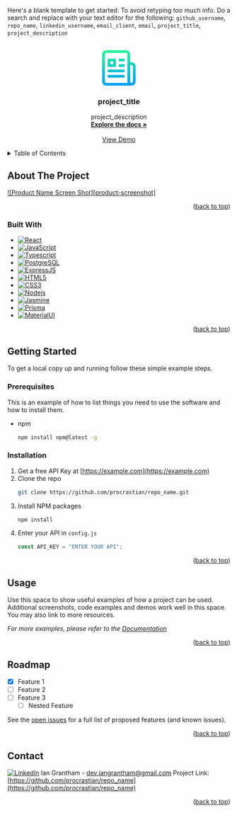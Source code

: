 <!-- Improved compatibility of back to top link: See: https://github.com/othneildrew/Best-README-Template/pull/73 -->

<a name="readme-top"></a>

<!--
*** Thanks for checking out the Best-README-Template. If you have a suggestion
*** that would make this better, please fork the repo and create a pull request
*** or simply open an issue with the tag "enhancement".
*** Don't forget to give the project a star!
*** Thanks again! Now go create something AMAZING! :D
-->

<!-- PROJECT SHIELDS -->
<!--
*** I'm using markdown "reference style" links for readability.
*** Reference links are enclosed in brackets [ ] instead of parentheses ( ).
*** See the bottom of this document for the declaration of the reference variables
*** for contributors-url, forks-url, etc. This is an optional, concise syntax you may use.
*** https://www.markdownguide.org/basic-syntax/#reference-style-links
-->
<!-- [![Contributors][contributors-shield]][contributors-url]
[![Forks][forks-shield]][forks-url]
[![Stargazers][stars-shield]][stars-url]
[![Issues][issues-shield]][issues-url]
[![MIT License][license-shield]][license-url]
 -->

Here's a blank template to get started: To avoid retyping too much info. Do a search and replace with your text editor for the following: `github_username`, `repo_name`, `linkedin_username`, `email_client`, `email`, `project_title`, `project_description`

<!-- PROJECT LOGO -->
<br />
<div align="center">
  <a href="https://github.com/procrastian/repo_name">
    <img src="images/logo.png" alt="Logo" width="80" height="80">
  </a>

<h3 align="center">project_title</h3>

  <p align="center">
    project_description
    <br />
    <a href="https://github.com/procrastian/repo_name"><strong>Explore the docs »</strong></a>
    <br />
    <br />
    <!-- THIS IS FOR THE HOSTED LINK -->
    <a href="https://github.com/procrastian/repo_name">View Demo</a>
  </p>
</div>

<!-- TABLE OF CONTENTS -->
<details>
  <summary>Table of Contents</summary>
  <ol>
    <li>
      <a href="#about-the-project">About The Project</a>
      <ul>
        <li><a href="#built-with">Built With</a></li>
      </ul>
    </li>
    <li>
      <a href="#getting-started">Getting Started</a>
      <ul>
        <li><a href="#prerequisites">Prerequisites</a></li>
        <li><a href="#installation">Installation</a></li>
      </ul>
    </li>
    <li><a href="#usage">Usage</a></li>
    <li><a href="#roadmap">Roadmap</a></li>
    <!-- <li><a href="#contributing">Contributing</a></li> -->
    <!-- <li><a href="#license">License</a></li> -->
    <li><a href="#contact">Contact</a></li>
    <!-- <li><a href="#acknowledgments">Acknowledgments</a></li> -->
  </ol>
</details>

<!-- ABOUT THE PROJECT -->

## About The Project

[![Product Name Screen Shot][product-screenshot]](https://example.com)

<p align="right">(<a href="#readme-top">back to top</a>)</p>

### Built With

- [![React][React.js]][React-url]
- [![JavaScript][JavaScript.js]][JavaScript-url]
- [![Typescript][Typescript.js]][Typescript-url]
- [![PostgreSQL][PostgreSQL.js]][PostgreSQL-url]
- [![ExpressJS][ExpressJS.js]][ExpressJS-url]
- [![HTML5][HTML5.js]][HTML5-url]
- [![CSS3][CSS3.js]][CSS3-url]
- [![Nodejs][Nodejs.js]][Nodejs-url]
- [![Jasmine][Jasmine.js]][Jasmine-url]
- [![Prisma][Prisma.js]][Prisma-url]
- [![MaterialUI][MaterialUI.js]][MaterialUI-url]

<!-- * [![EXM][EXM.js]][EXM-url] -->

<!-- * [![Next][Next.js]][Next-url] -->
<!-- * [![Vue][Vue.js]][Vue-url] -->
<!-- * [![Angular][Angular.io]][Angular-url] -->
<!-- * [![Svelte][Svelte.dev]][Svelte-url] -->
<!-- * [![Laravel][Laravel.com]][Laravel-url] -->
<!-- * [![Bootstrap][Bootstrap.com]][Bootstrap-url] -->
<!-- * [![JQuery][JQuery.com]][JQuery-url] -->

<p align="right">(<a href="#readme-top">back to top</a>)</p>

<!-- GETTING STARTED -->

## Getting Started

To get a local copy up and running follow these simple example steps.

### Prerequisites

This is an example of how to list things you need to use the software and how to install them.

- npm
  ```sh
  npm install npm@latest -g
  ```

### Installation

1. Get a free API Key at [https://example.com](https://example.com)
2. Clone the repo
   ```sh
   git clone https://github.com/procrastian/repo_name.git
   ```
3. Install NPM packages
   ```sh
   npm install
   ```
4. Enter your API in `config.js`
   ```js
   const API_KEY = "ENTER YOUR API";
   ```

<p align="right">(<a href="#readme-top">back to top</a>)</p>

<!-- USAGE EXAMPLES -->

## Usage

Use this space to show useful examples of how a project can be used. Additional screenshots, code examples and demos work well in this space. You may also link to more resources.

_For more examples, please refer to the [Documentation](https://example.com)_

<p align="right">(<a href="#readme-top">back to top</a>)</p>

<!-- ROADMAP -->

## Roadmap

- [x] Feature 1
- [ ] Feature 2
- [ ] Feature 3
  - [ ] Nested Feature

See the [open issues](https://github.com/procrastian/repo_name/issues) for a full list of proposed features (and known issues).

<p align="right">(<a href="#readme-top">back to top</a>)</p>

<!-- CONTRIBUTING -->
<!-- ## Contributing

Contributions are what make the open source community such an amazing place to learn, inspire, and create. Any contributions you make are **greatly appreciated**.

If you have a suggestion that would make this better, please fork the repo and create a pull request. You can also simply open an issue with the tag "enhancement".
Don't forget to give the project a star! Thanks again!

1. Fork the Project
2. Create your Feature Branch (`git checkout -b feature/AmazingFeature`)
3. Commit your Changes (`git commit -m 'Add some AmazingFeature'`)
4. Push to the Branch (`git push origin feature/AmazingFeature`)
5. Open a Pull Request

<p align="right">(<a href="#readme-top">back to top</a>)</p> -->

<!-- LICENSE -->
<!-- ## License

Distributed under the MIT License. See `LICENSE.txt` for more information.

<p align="right">(<a href="#readme-top">back to top</a>)</p> -->

<!-- CONTACT -->

## Contact

[![LinkedIn][linkedin-shield]][linkedin-url]
Ian Grantham - dev.iangrantham@gmail.com
Project Link: [https://github.com/procrastian/repo_name](https://github.com/procrastian/repo_name)

<p align="right">(<a href="#readme-top">back to top</a>)</p>

<!-- ACKNOWLEDGMENTS -->
<!-- ## Acknowledgments

* []()
* []()
* []()

<p align="right">(<a href="#readme-top">back to top</a>)</p> -->

<!-- MARKDOWN LINKS & IMAGES -->
<!-- https://www.markdownguide.org/basic-syntax/#reference-style-links -->

[linkedin-shield]: https://img.shields.io/badge/-LinkedIn-black.svg?style=for-the-badge&logo=linkedin&colorB=0A66C2
[linkedin-url]: https://linkedin.com/in/dev-ian-grantham

[React.js]: https://img.shields.io/badge/React-20232A?style=for-the-badge&logo=react&logoColor=61DAFB
[React-url]: https://reactjs.org/
[JavaScript.js]: https://img.shields.io/badge/JavaScript-20232A?style=for-the-badge&logo=javascript
[JavaScript-url]: https://www.javascript.com/
[PostgreSQL.js]: https://img.shields.io/badge/PostgreSQL-20232A?style=for-the-badge&logo=postgresql&logoColor=4169E1
[PostgreSQL-url]: https://www.postgresql.org/
[ExpressJS.js]: https://img.shields.io/badge/ExpressJS-20232A?style=for-the-badge&logo=express&logoColor=000000
[ExpressJS-url]: https://expressjs.com/
[HTML5.js]: https://img.shields.io/badge/HTML5-20232A?style=for-the-badge&logo=html5&logoColor=E34F26
[HTML5-url]: https://html.com/
[CSS3.js]: https://img.shields.io/badge/CSS3-20232A?style=for-the-badge&logo=css3&logoColor=1572B6
[CSS3-url]: https://developer.mozilla.org/en-US/docs/Web/CSS
[Nodejs.js]: https://img.shields.io/badge/node.js-20232A?style=for-the-badge&logo=nodedotjs&logoColor=339933
[Nodejs-url]: https://nodejs.org/en
[Jasmine.js]: https://img.shields.io/badge/Jasmine-20232A?style=for-the-badge&logo=jasmine&logoColor=8A4182
[Jasmine-url]: https://jasmine.github.io/
[Prisma.js]: https://img.shields.io/badge/Prisma-20232A?style=for-the-badge&logo=prisma&logoColor=2D3748
[Prisma-url]: https://www.prisma.io/
[Typescript.js]: https://img.shields.io/badge/Typescript-20232A?style=for-the-badge&logo=typescript&logoColor=3178C6
[Typescript-url]: https://www.typescriptlang.org/
[MaterialUI.js]: https://img.shields.io/badge/mui-20232A?style=for-the-badge&logo=mui&logoColor=007FFF
[MaterialUI-url]: https://mui.com/

<!-- [EXM.js]: https://img.shields.io/badge/EXM-20232A?style=for-the-badge&logo=EXMt&logoColor=000000
[EXM-url]: https://www.EXM.org/ -->

<!-- [contributors-shield]: https://img.shields.io/github/contributors/procrastian/repo_name.svg?style=for-the-badge
[contributors-url]: https://github.com/procrastian/repo_name/graphs/contributors
[forks-shield]: https://img.shields.io/github/forks/procrastian/repo_name.svg?style=for-the-badge
[forks-url]: https://github.com/procrastian/repo_name/network/members
[stars-shield]: https://img.shields.io/github/stars/procrastian/repo_name.svg?style=for-the-badge
[stars-url]: https://github.com/procrastian/repo_name/stargazers
[issues-shield]: https://img.shields.io/github/issues/procrastian/repo_name.svg?style=for-the-badge
[issues-url]: https://github.com/procrastian/repo_name/issues
[license-shield]: https://img.shields.io/github/license/procrastian/repo_name.svg?style=for-the-badge
[license-url]: https://github.com/procrastian/repo_name/blob/master/LICENSE.txt
[product-screenshot]: images/screenshot.png
[Next.js]: https://img.shields.io/badge/next.js-000000?style=for-the-badge&logo=nextdotjs&logoColor=white
[Next-url]: https://nextjs.org/
[Vue.js]: https://img.shields.io/badge/Vue.js-35495E?style=for-the-badge&logo=vuedotjs&logoColor=4FC08D
[Vue-url]: https://vuejs.org/
[Angular.io]: https://img.shields.io/badge/Angular-DD0031?style=for-the-badge&logo=angular&logoColor=white
[Angular-url]: https://angular.io/
[Svelte.dev]: https://img.shields.io/badge/Svelte-4A4A55?style=for-the-badge&logo=svelte&logoColor=FF3E00
[Svelte-url]: https://svelte.dev/
[Laravel.com]: https://img.shields.io/badge/Laravel-FF2D20?style=for-the-badge&logo=laravel&logoColor=white
[Laravel-url]: https://laravel.com
[Bootstrap.com]: https://img.shields.io/badge/Bootstrap-563D7C?style=for-the-badge&logo=bootstrap&logoColor=white
[Bootstrap-url]: https://getbootstrap.com
[JQuery.com]: https://img.shields.io/badge/jQuery-0769AD?style=for-the-badge&logo=jquery&logoColor=white
[JQuery-url]: https://jquery.com -->
